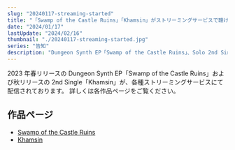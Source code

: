 ```yaml
---
slug: "20240117-streaming-started"
title: "「Swamp of the Castle Ruins」「Khamsin」がストリーミングサービスで聴けるようになりました"
date: "2024/01/17"
lastUpdate: "2024/02/16"
thumbnail: "./20240117-streaming-started.jpg"
series: "告知"
description: "Dungeon Synth EP「Swamp of the Castle Ruins」、Solo 2nd Single「Khamsin」の配信を開始しました。"
---
```


2023 年春リリースの Dungeon Synth EP「Swamp of the Castle Ruins」および秋リリースの 2nd Single「Khamsin」が、各種ストリーミングサービスにて配信されております。
詳しくは各作品ページをご覧ください。

## 作品ページ

- [Swamp of the Castle Ruins](https://liquid1224.net/works/swamp-of-the-castle-ruins)
- [Khamsin](https://liquid1224.net/works/khamsin)
